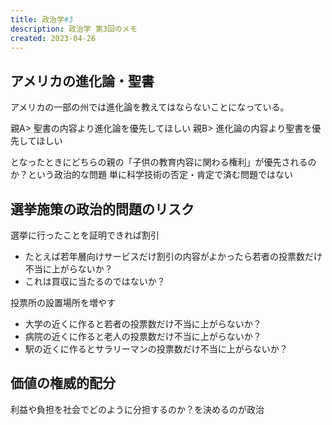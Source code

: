 ```yaml
---
title: 政治学#3
description: 政治学 第3回のメモ
created: 2023-04-26
---
```



## アメリカの進化論・聖書

アメリカの一部の州では進化論を教えてはならないことになっている。

親A> 聖書の内容より進化論を優先してほしい
親B> 進化論の内容より聖書を優先してほしい

となったときにどちらの親の「子供の教育内容に関わる権利」が優先されるのか？という政治的な問題
単に科学技術の否定・肯定で済む問題ではない

## 選挙施策の政治的問題のリスク

選挙に行ったことを証明できれば割引

- たとえば若年層向けサービスだけ割引の内容がよかったら若者の投票数だけ不当に上がらないか？
- これは買収に当たるのではないか？

投票所の設置場所を増やす

- 大学の近くに作ると若者の投票数だけ不当に上がらないか？
- 病院の近くに作ると老人の投票数だけ不当に上がらないか？
- 駅の近くに作るとサラリーマンの投票数だけ不当に上がらないか？

## 価値の権威的配分

利益や負担を社会でどのように分担するのか？を決めるのが政治
